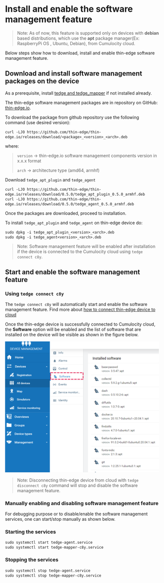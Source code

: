 # Install and enable the software management feature

> Note: As of now, this feature is supported only on devices with **debian** based
 distributions, which use the **apt** package manager(Ex: RaspberryPi OS , Ubuntu, Debian), from Cumulocity cloud.

Below steps show how to download, install and enable thin-edge software management feature.

## Download and install software management packages on the device

As a prerequisite, install [tedge and tedge_mapper](../howto-guides/002_installation.md) if not installed already.

The thin-edge software management packages are in repository on GitHub: [thin-edge.io](https://github.com/thin-edge/thin-edge.io/releases).

To download the package from github repository use the following command (use desired version):

```shell
curl -LJO https://github.com/thin-edge/thin-edge.io/releases/download/<package>_<version>_<arch>.deb
```

where:
> `version` -> thin-edge.io software management components version in x.x.x format
>
> `arch` -> architecture type (amd64, armhf)

Download `tedge_apt_plugin` and `tedge_agent`

```shell
curl -LJO https://github.com/thin-edge/thin-edge.io/releases/download/0.5.0/tedge_apt_plugin_0.5.0_armhf.deb
curl -LJO https://github.com/thin-edge/thin-edge.io/releases/download/0.5.0/tedge_agent_0.5.0_armhf.deb
```

Once the packages are downloaded, proceed to installation.

To install `tedge_apt_plugin` and `tedge_agent` on thin-edge device do:

```shell
sudo dpkg -i tedge_apt_plugin_<version>_<arch>.deb
sudo dpkg -i tedge_agent<version>_<arch>.deb
```

> Note: Software management feature will be enabled after installation if the device
is connected to the Cumulocity cloud using `tedge connect c8y`.

## Start and enable the software management feature

### Using `tedge connect c8y`

The `tedge connect c8y` will automatically start and enable the software management feature.
Find more about [how to connect thin-edge device to cloud](../howto-guides/004_connect.md)

Once the thin-edge device is successfully connected to Cumulocity cloud, the **Software** option will be enabled and
the list of software that are installed on the device will be visible as shown in the figure below.

![Add new software](./images/start-software-management.png)

> Note: Disconnecting thin-edge device from cloud with `tedge disconnect c8y` command will stop and disable the software management feature.


### Manually enabling and disabling software management feature

For debugging purpose or to disable/enable the software management services, one can start/stop manually as shown below.

### Starting the services

```shell
sudo systemctl start tedge-agent.service
sudo systemctl start tedge-mapper-c8y.service
```

### Stopping the services

```shell
sudo systemctl stop tedge-agent.service
sudo systemctl stop tedge-mapper-c8y.service
```

